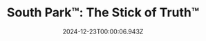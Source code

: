 ---
title: "South Park™: The Stick of Truth™"
id: 213670
date: 2024-12-23T00:00:06.943Z
link: games/steam/recent/south-park-the-stick-of-truth
image: http://media.steampowered.com/steamcommunity/public/images/apps/213670/afad8295902080fb2aedd9aaabb3e21c10eecc85.jpg
playtime_2weeks: 75
playtime_forever: 75
playtime_windows_forever: 0
playtime_mac_forever: 0
playtime_linux_forever: 75
playtime_deck_forever: 75
---